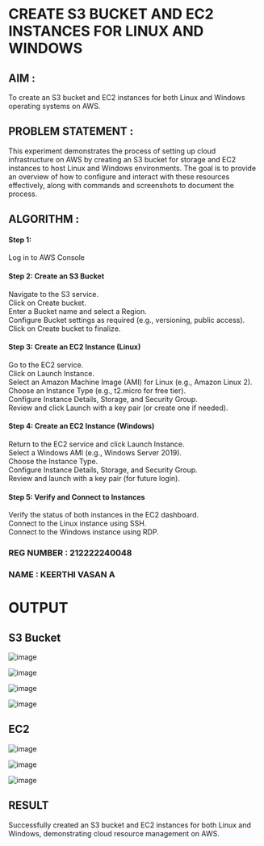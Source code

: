  # CREATE S3 BUCKET AND EC2 INSTANCES FOR LINUX AND WINDOWS

## AIM :
To create an S3 bucket and EC2 instances for both Linux and Windows operating systems on AWS.

## PROBLEM STATEMENT :
This experiment demonstrates the process of setting up cloud infrastructure on AWS by creating an S3 bucket for storage and EC2 instances to host Linux and Windows environments. The goal is to provide an overview of how to configure and interact with these resources effectively, along with commands and screenshots to document the process.

## ALGORITHM :

#### Step 1:
Log in to AWS Console</br>

#### Step 2: Create an S3 Bucket</br>
Navigate to the S3 service.</br>
Click on Create bucket.</br>
Enter a Bucket name and select a Region.</br>
Configure Bucket settings as required (e.g., versioning, public access).</br>
Click on Create bucket to finalize.</br>

#### Step 3: Create an EC2 Instance (Linux)
Go to the EC2 service.</br>
Click on Launch Instance.</br>
Select an Amazon Machine Image (AMI) for Linux (e.g., Amazon Linux 2).</br>
Choose an Instance Type (e.g., t2.micro for free tier).</br>
Configure Instance Details, Storage, and Security Group.</br>
Review and click Launch with a key pair (or create one if needed).</br>

#### Step 4: Create an EC2 Instance (Windows)
Return to the EC2 service and click Launch Instance.</br>
Select a Windows AMI (e.g., Windows Server 2019).</br>
Choose the Instance Type.</br>
Configure Instance Details, Storage, and Security Group.</br>
Review and launch with a key pair (for future login).</br>

#### Step 5: Verify and Connect to Instances
Verify the status of both instances in the EC2 dashboard.</br>
Connect to the Linux instance using SSH.</br>
Connect to the Windows instance using RDP.</br>

### REG NUMBER : 212222240048
### NAME : KEERTHI VASAN A
# OUTPUT

## S3 Bucket

![image](https://github.com/user-attachments/assets/4df7011f-3d8c-49f4-ae95-2f0bff324a95)



![image](https://github.com/user-attachments/assets/7e04beb4-2de5-4887-a654-97256b22a96a)



![image](https://github.com/user-attachments/assets/e2792333-f0da-44aa-a8f4-74e2fb3c2479)


![image](https://github.com/user-attachments/assets/6a2d98e8-a020-4713-a957-8cffc6c7676c)



## EC2 
![image](https://github.com/user-attachments/assets/74942442-c098-4dea-8320-6ef160e58475)


![image](https://github.com/user-attachments/assets/ad7e1053-1384-4058-9855-4430dc78098a)


![image](https://github.com/user-attachments/assets/451245ae-f851-43d3-8572-a4abd27e697d)





## RESULT
 Successfully created an S3 bucket and EC2 instances for both Linux and Windows, demonstrating cloud resource management on AWS.


  
